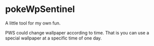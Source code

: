 pokeWpSentinel
==============

A little tool for my own fun.

PWS could change wallpaper according to time. That is you can use a special wallpaper at a specific time of one day.
